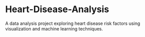 # Heart-Disease-Analysis
A data analysis project exploring heart disease risk factors using visualization and machine learning techniques.
